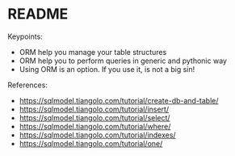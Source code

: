 # README


Keypoints:

- ORM help you manage your table structures
- ORM help you to perform queries in generic and pythonic way
- Using ORM is an option. If you use it, is not a big sin!

References:

- https://sqlmodel.tiangolo.com/tutorial/create-db-and-table/
- https://sqlmodel.tiangolo.com/tutorial/insert/
- https://sqlmodel.tiangolo.com/tutorial/select/
- https://sqlmodel.tiangolo.com/tutorial/where/
- https://sqlmodel.tiangolo.com/tutorial/indexes/
- https://sqlmodel.tiangolo.com/tutorial/one/